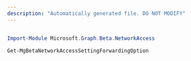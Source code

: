 ```yaml
---
description: "Automatically generated file. DO NOT MODIFY"
---
```


```powershell

Import-Module Microsoft.Graph.Beta.NetworkAccess

Get-MgBetaNetworkAccessSettingForwardingOption

```